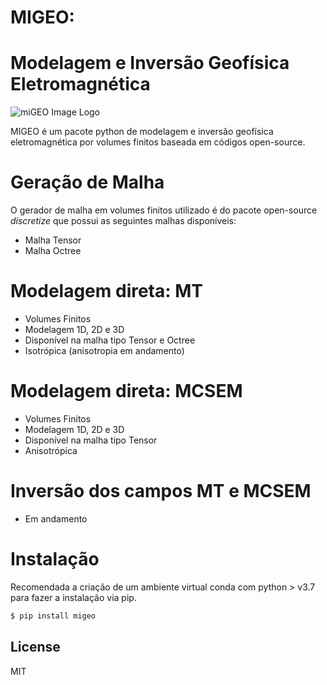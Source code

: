 # MIGEO: 
# Modelagem e Inversão Geofísica Eletromagnética
![miGEO Image Logo](https://github.com/projetoemBR/migeo-master/migeo-logo2.png)

MIGEO é um pacote python de modelagem e inversão geofísica eletromagnética por volumes finitos baseada em códigos open-source.  

# Geração de Malha
O gerador de malha em volumes finitos utilizado é do pacote open-source *discretize* que possui as seguintes malhas disponíveis:

  - Malha Tensor
  - Malha Octree

# Modelagem direta: MT

  - Volumes Finitos
  - Modelagem 1D, 2D e 3D
  - Disponível na malha tipo Tensor e Octree
  - Isotrópica (anisotropia em andamento)

# Modelagem direta: MCSEM

  - Volumes Finitos
  - Modelagem 1D, 2D e 3D
  - Disponível na malha tipo Tensor
  - Anisotrópica

# Inversão dos campos MT e MCSEM
  - Em andamento

# Instalação
Recomendada a criação de um ambiente virtual conda com python > v3.7 para fazer a instalação via pip.
```sh
$ pip install migeo
```



License
----

MIT

[//]: # (These are reference links used in the body of this note and get stripped out when the markdown processor does its job. There is no need to format nicely because it shouldn't be seen. Thanks SO - http://stackoverflow.com/questions/4823468/store-comments-in-markdown-syntax)


   [dill]: <https://github.com/joemccann/dillinger>
   [git-repo-url]: <https://github.com/joemccann/dillinger.git>
   [john gruber]: <http://daringfireball.net>
   [df1]: <http://daringfireball.net/projects/markdown/>
   [markdown-it]: <https://github.com/markdown-it/markdown-it>
   [Ace Editor]: <http://ace.ajax.org>
   [node.js]: <http://nodejs.org>
   [Twitter Bootstrap]: <http://twitter.github.com/bootstrap/>
   [jQuery]: <http://jquery.com>
   [@tjholowaychuk]: <http://twitter.com/tjholowaychuk>
   [express]: <http://expressjs.com>
   [AngularJS]: <http://angularjs.org>
   [Gulp]: <http://gulpjs.com>

   [PlDb]: <https://github.com/joemccann/dillinger/tree/master/plugins/dropbox/README.md>
   [PlGh]: <https://github.com/joemccann/dillinger/tree/master/plugins/github/README.md>
   [PlGd]: <https://github.com/joemccann/dillinger/tree/master/plugins/googledrive/README.md>
   [PlOd]: <https://github.com/joemccann/dillinger/tree/master/plugins/onedrive/README.md>
   [PlMe]: <https://github.com/joemccann/dillinger/tree/master/plugins/medium/README.md>
   [PlGa]: <https://github.com/RahulHP/dillinger/blob/master/plugins/googleanalytics/README.md>

